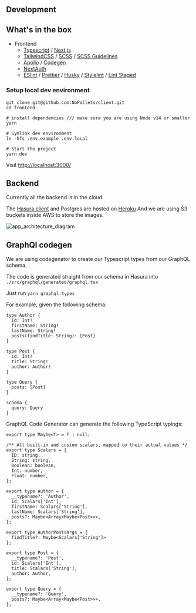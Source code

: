 ## Development

## What's in the box

- Frontend
  - [Typescript](https://www.typescriptlang.org/) / [Next.js](https://nextjs.org/)
  - [TailwindCSS](https://tailwindcss.com/) / [SCSS](https://sass-lang.com/) / [SCSS Guidelines](https://github.com/bjankord/stylelint-config-sass-guidelines)
  - [Apollo](https://www.apollographql.com/) / [Codegen](https://www.graphql-code-generator.com/)
  - [NextAuth](https://next-auth.js.org/)
  - [ESlint](https://eslint.org/) / [Prettier](https://prettier.io/) / [Husky](https://github.com/typicode/husky) / [Stylelint](https://stylelint.io/) / [Lint Staged](https://github.com/okonet/lint-staged)

### Setup local dev environment 

```shell
git clone git@github.com:NoPallets/client.git
cd frontend

# install dependencies /// make sure you are using Node v14 or smaller
yarn

# Symlink dev environment
ln -hfs .env.example .env.local

# Start the project
yarn dev
```
Visit <http://localhost:3000/>


## Backend

Currently all the backend is in the cloud.

The [Hasura client](https://hasura.io/) and Postgres are hosted on [Heroku](https://www.heroku.com/)
And we are using S3 buckets inside AWS to store the images.

![app_architecture_diagram](https://i.ibb.co/C9bJt4S/7-EDAEC16-60-ED-43-BA-BE4-E-E46-CBFF33-EF5.jpg)



## GraphQl codegen

We are using codegenator to create our Typescript types from our GraphQL schema.

The code is generated straight from our schema in Hasura into `./src/graphql/generated/graphql.tsx`

Just run `yarn graphql:types`

For example, given the following schema:
```
type Author {
  id: Int!
  firstName: String!
  lastName: String!
  posts(findTitle: String): [Post]
}

type Post {
  id: Int!
  title: String!
  author: Author!
}

type Query {
  posts: [Post]
}

schema {
  query: Query
}
```
GraphQL Code Generator can generate the following TypeScript typings:
```
export type Maybe<T> = T | null;

/** All built-in and custom scalars, mapped to their actual values */
export type Scalars = {
  ID: string,
  String: string,
  Boolean: boolean,
  Int: number,
  Float: number,
};

export type Author = {
  __typename?: 'Author',
  id: Scalars['Int'],
  firstName: Scalars['String'],
  lastName: Scalars['String'],
  posts?: Maybe<Array<Maybe<Post>>>,
};

export type AuthorPostsArgs = {
  findTitle?: Maybe<Scalars['String']>
};

export type Post = {
  __typename?: 'Post',
  id: Scalars['Int'],
  title: Scalars['String'],
  author: Author,
};

export type Query = {
  __typename?: 'Query',
  posts?: Maybe<Array<Maybe<Post>>>,
};
```